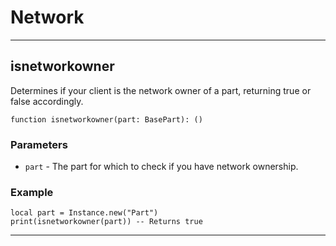 # Network

---

## isnetworkowner

Determines if your client is the network owner of a part, returning true or false accordingly.

```luau
function isnetworkowner(part: BasePart): ()
```

### Parameters

- `part` - The part for which to check if you have network ownership.

### Example

```luau
local part = Instance.new("Part")
print(isnetworkowner(part)) -- Returns true
```

---
